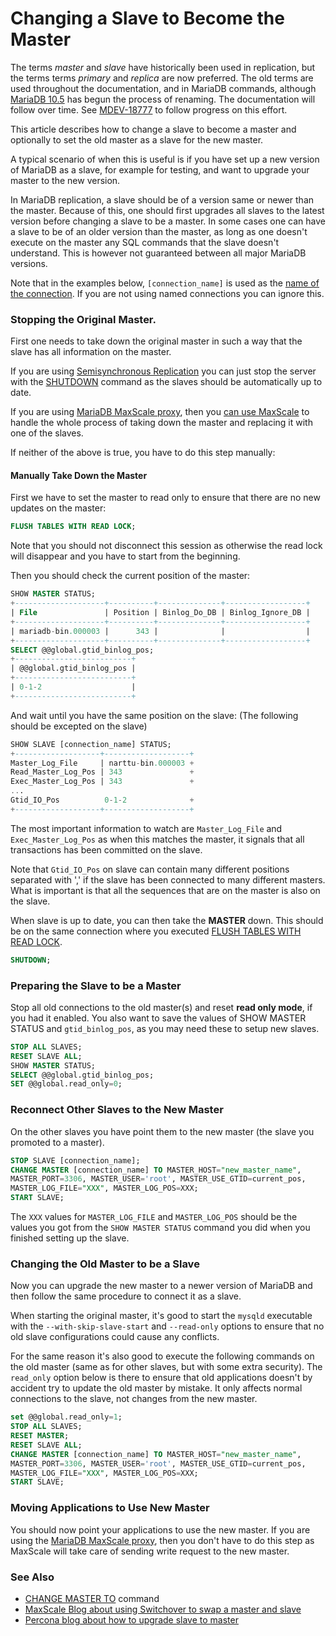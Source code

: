# Changing a Slave to Become the Master

The terms <em>master</em> and <em>slave</em> have historically been used in replication, but the terms terms <em>primary</em> and <em>replica</em> are now preferred. The old terms are used throughout the documentation, and in MariaDB commands, although [MariaDB 10.5](/kb/en/what-is-mariadb-105/) has begun the process of renaming. The documentation will follow over time. See [MDEV-18777](https://jira.mariadb.org/browse/MDEV-18777) to follow progress on this effort.

This article describes how to change a slave to become a master and optionally to set the old master as a slave for the new master.

A typical scenario of when this is useful is if you have set up a new
version of MariaDB as a slave, for example for testing, and want to
upgrade your master to the new version.

In MariaDB replication, a slave should be of a version same or newer than the master. Because of this, one should first upgrades all slaves to the latest version before changing a slave to be a master.  In some cases one can have a slave to be of an older version than the master, as long as one doesn't execute on the master any SQL commands that the slave doesn't understand. This is however not guaranteed between all major MariaDB versions.

Note that in the examples below, <code class="fixed" style="white-space:pre-wrap">[connection_name]</code> is used as the [name of the connection](/replication/standard-replication/multi-source-replication/).  If you are not using named connections you can ignore this.

### Stopping the Original Master.

First one needs to take down the original master in such a way that the slave
has all information on the master.

If you are using [Semisynchronous Replication](/replication/standard-replication/semisynchronous-replication/) you can just stop the server with the [SHUTDOWN](/sql-statements-structure/sql-statements/administrative-sql-statements/shutdown/) command as the slaves should be automatically up to date.

If you are using [MariaDB MaxScale proxy](/mariadb-platform-x3/sample-platform-x3-implementation-for-transactional-and-analytical-workloads/mariadb-enterprise/maxscale/), then you [can use MaxScale](https://mariadb.com/resources/blog/mariadb-maxscale-2-2-introducing-failover-switchover-and-automatic-rejoin) to handle the whole process of taking down the master and replacing it with one of the slaves.

If neither of the above is true, you have to do this step manually:

#### Manually Take Down the Master

First we have to set the master to read only to ensure that there are no new updates on the master:

```sql
FLUSH TABLES WITH READ LOCK;
```

Note that you should not disconnect this session as otherwise the read lock will disappear and you have to start from the beginning.

Then you should check the current position of the master:

```sql
SHOW MASTER STATUS;
+--------------------+----------+--------------+------------------+
| File               | Position | Binlog_Do_DB | Binlog_Ignore_DB |
+--------------------+----------+--------------+------------------+
| mariadb-bin.000003 |      343 |              |                  |
+--------------------+----------+--------------+------------------+
SELECT @@global.gtid_binlog_pos;
+--------------------------+
| @@global.gtid_binlog_pos |
+--------------------------+
| 0-1-2                    |
+--------------------------+
```

And wait until you have the same position on the slave:
(The following should be excepted on the slave)

```sql
SHOW SLAVE [connection_name] STATUS;
+-------------------+-------------------+
Master_Log_File     | narttu-bin.000003 +
Read_Master_Log_Pos | 343               +
Exec_Master_Log_Pos | 343               +
...
Gtid_IO_Pos          0-1-2              +
+-------------------+-------------------+
```

The most important information to watch are `Master_Log_File` and
`Exec_Master_Log_Pos` as when this matches the master, it signals
that all transactions has been committed on the slave.

Note that `Gtid_IO_Pos` on slave can contain many different positions
separated with ',' if the slave has been connected to many different
masters. What is important is that all the sequences that are on the
master is also on the slave.

When slave is up to date, you can then take the <strong>MASTER</strong> down. This should be on the same connection where you executed [FLUSH TABLES WITH READ LOCK](/sql-statements-structure/sql-statements/administrative-sql-statements/flush-commands/flush/).

```sql
SHUTDOWN;
```

### Preparing the Slave to be a Master

Stop all old connections to the old master(s) and reset <strong>read only
mode</strong>, if you had it enabled. You also want to save the values of
<a undefined>SHOW MASTER STATUS</a> and `gtid_binlog_pos`, as
you may need these to setup new slaves.

```sql
STOP ALL SLAVES;
RESET SLAVE ALL;
SHOW MASTER STATUS;
SELECT @@global.gtid_binlog_pos;
SET @@global.read_only=0;
```

### Reconnect Other Slaves to the New Master

On the other slaves you have point them to the new master (the slave you promoted to a master).

```sql
STOP SLAVE [connection_name];
CHANGE MASTER [connection_name] TO MASTER_HOST="new_master_name",
MASTER_PORT=3306, MASTER_USER='root', MASTER_USE_GTID=current_pos,
MASTER_LOG_FILE="XXX", MASTER_LOG_POS=XXX;
START SLAVE;
```

The <code class="fixed" style="white-space:pre-wrap">XXX</code> values for `MASTER_LOG_FILE` and `MASTER_LOG_POS` should be the values you got from the `SHOW MASTER STATUS` command you did when you finished setting up the slave.

### Changing the Old Master to be a Slave

Now you can upgrade the new master to a newer version of MariaDB and then
follow the same procedure to connect it as a slave.

When starting the original master, it's good to start the `mysqld`
executable with the `--with-skip-slave-start` and `--read-only`
options to ensure that no old slave configurations could cause any
conflicts.

For the same reason it's also good to execute the following commands
on the old master (same as for other slaves, but with some extra
security).  The `read_only` option below is there to ensure that old
applications doesn't by accident try to update the old master by mistake.
It only affects normal connections to the slave, not changes from the
new master.

```sql
set @@global.read_only=1;
STOP ALL SLAVES;
RESET MASTER;
RESET SLAVE ALL;
CHANGE MASTER [connection_name] TO MASTER_HOST="new_master_name",
MASTER_PORT=3306, MASTER_USER='root', MASTER_USE_GTID=current_pos,
MASTER_LOG_FILE="XXX", MASTER_LOG_POS=XXX;
START SLAVE;
```

### Moving Applications to Use New Master

You should now point your applications to use the new master.
If you are using the [MariaDB MaxScale proxy](/mariadb-platform-x3/sample-platform-x3-implementation-for-transactional-and-analytical-workloads/mariadb-enterprise/maxscale/), then you don't
have to do this step as MaxScale will take care of sending write request
to the new master.

### See Also

- [CHANGE MASTER TO](/sql-statements-structure/sql-statements/administrative-sql-statements/replication-commands/change-master-to/) command
- [MaxScale Blog about using Switchover to swap a master and slave](https://mariadb.com/resources/blog/mariadb-maxscale-2-2-introducing-failover-switchover-and-automatic-rejoin)
- [Percona blog about how to upgrade slave to master](https://www.percona.com/blog/2015/12/01/upgrade-master-server-minimal-downtime)